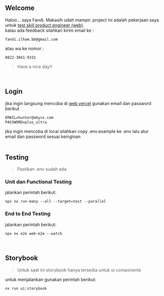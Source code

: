## Welcome
Haloo... saya Fandi. Makasih udah mampir.  project ini adalah pekerjaan saya untuk [test skill product engineer (web)](./zot_skill_test_frontend_product_engineer.pdf).
<br/>kalau ada feedback silahkan kirim email ke :
```
fandi.ilham.bb@gmail.com
```
atau wa ke nomor :
```
0822-3041-9331
```

> Have a nice day!!
<br/>

## Login
jika ingin langsung mencoba di [web vercel](https://zot-envelope.vercel.app/) gunakan email dan password berikut
```md
EMAIL=hunter@abyss.com
PASSWORD=plus_ultra
```
jika ingin mencoba di local silahkan copy .env.example ke .env lalu atur email dan password sesuai keinginan
<br/>
<br/>
## Testing
> Pastikan .env sudah ada
### Unit dan Functional Testing
jalankan perintah berikut:
```
npx nx run-many --all --target=test --parallel
```
### End to End Testing
jalankan perintah berikut:
```
npx nx e2e web-e2e --watch
```

<br/>

## Storybook
> Untuk saat ini storybook hanya tersedia untuk ui components

untuk menjalankan gunakan perintah berikut:
```
nx run ui:storybook
```